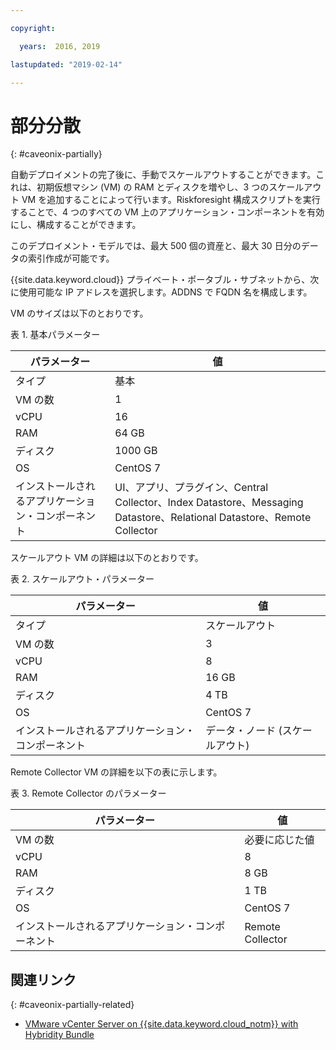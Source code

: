 ```yaml
---

copyright:

  years:  2016, 2019

lastupdated: "2019-02-14"

---
```


# 部分分散
{: #caveonix-partially}

自動デプロイメントの完了後に、手動でスケールアウトすることができます。これは、初期仮想マシン (VM) の RAM とディスクを増やし、3 つのスケールアウト VM を追加することによって行います。Riskforesight 構成スクリプトを実行することで、4 つのすべての VM 上のアプリケーション・コンポーネントを有効にし、構成することができます。

このデプロイメント・モデルでは、最大 500 個の資産と、最大 30 日分のデータの索引作成が可能です。

{{site.data.keyword.cloud}} プライベート・ポータブル・サブネットから、次に使用可能な IP アドレスを選択します。ADDNS で FQDN 名を構成します。

VM のサイズは以下のとおりです。

表 1. 基本パラメーター

|パラメーター	|値|
|---|---|
|タイプ	|基本|
|VM の数	|1|
|vCPU	|16|
|RAM	|64 GB|
|ディスク	|1000 GB|
|OS	|CentOS 7|
|インストールされるアプリケーション・コンポーネント|UI、アプリ、プラグイン、Central Collector、Index Datastore、Messaging Datastore、Relational Datastore、Remote Collector|

スケールアウト VM の詳細は以下のとおりです。

表 2. スケールアウト・パラメーター

|パラメーター	| 値 |
|---|---|
|タイプ	|スケールアウト |
|VM の数	| 3 |
| vCPU	| 8 |
| RAM	| 16 GB |
|ディスク	| 4 TB |
| OS	| CentOS 7 |
|インストールされるアプリケーション・コンポーネント|データ・ノード (スケールアウト) |

Remote Collector VM の詳細を以下の表に示します。

表 3. Remote Collector のパラメーター

|パラメーター	|値|
|---|---|
|VM の数	|必要に応じた値|
|vCPU	|8|
|RAM	|8 GB|
|ディスク	|1 TB|
|OS	|CentOS 7|
|インストールされるアプリケーション・コンポーネント|Remote Collector|

## 関連リンク
{: #caveonix-partially-related}

* [VMware vCenter Server on {{site.data.keyword.cloud_notm}} with Hybridity Bundle](/docs/services/vmwaresolutions/archiref/vcs/vcs-hybridity-intro.html)
